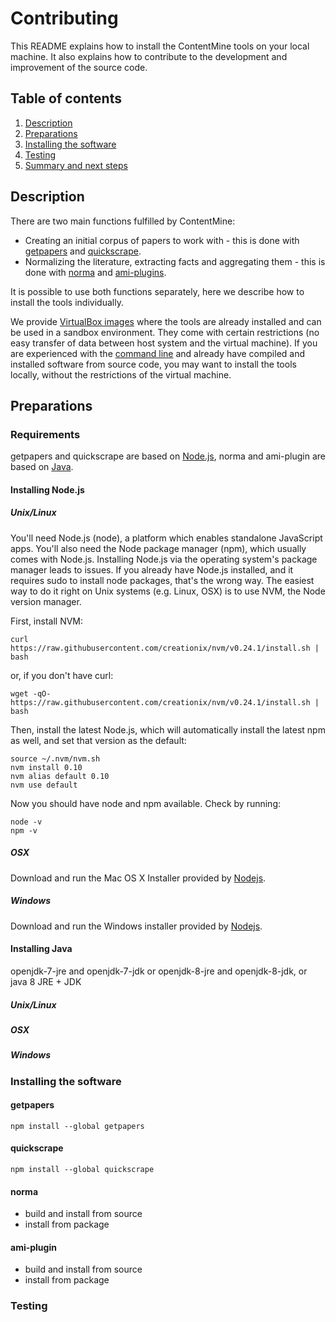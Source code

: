 # Contributing

This README explains how to install the ContentMine tools on your local machine. It also explains how to contribute to the development and improvement of the source code.

## Table of contents

1. [Description](#description)
1. [Preparations](#preparations)
1. [Installing the software](#Installing-the-software)
1. [Testing](#testing)
1. [Summary and next steps](#summary-and-next-steps)

## Description

There are two main functions fulfilled by ContentMine:

* Creating an initial corpus of papers to work with - this is done with [getpapers](../getpapers) and [quickscrape](../quickscrape).
* Normalizing the literature, extracting facts and aggregating them - this is done with [norma](../norma) and [ami-plugins](../ami).

It is possible to use both functions separately, here we describe how to install the tools individually.

We provide [VirtualBox images](../vms) where the tools are already installed and can be used in a sandbox environment. They come with certain restrictions (no easy transfer of data between host system and the virtual machine). If you are experienced with the [command line](../shell) and already have compiled and installed software from source code, you may want to install the tools locally, without the restrictions of the virtual machine.

## Preparations

### Requirements

getpapers and quickscrape are based on [Node.js](https://en.wikipedia.org/wiki/Node.js), norma and ami-plugin are based on [Java](https://en.wikipedia.org/wiki/Java_(programming_language)).

#### Installing Node.js

##### Unix/Linux

You'll need Node.js (node), a platform which enables standalone JavaScript apps. You'll also need the Node package manager (npm), which usually comes with Node.js. Installing Node.js via the operating system's package manager leads to issues. If you already have Node.js installed, and it requires sudo to install node packages, that's the wrong way. The easiest way to do it right on Unix systems (e.g. Linux, OSX) is to use NVM, the Node version manager.

First, install NVM:
```
curl https://raw.githubusercontent.com/creationix/nvm/v0.24.1/install.sh | bash
```
or, if you don't have curl:
```
wget -qO- https://raw.githubusercontent.com/creationix/nvm/v0.24.1/install.sh | bash
```

Then, install the latest Node.js, which will automatically install the latest npm as well, and set that version as the default:

```
source ~/.nvm/nvm.sh
nvm install 0.10
nvm alias default 0.10
nvm use default
```
Now you should have node and npm available. Check by running:

```
node -v
npm -v
```

##### OSX

Download and run the Mac OS X Installer provided by [Nodejs](https://nodejs.org/en/download/).

##### Windows

Download and run the Windows installer provided by [Nodejs](https://nodejs.org/en/download/).


#### Installing Java

openjdk-7-jre and openjdk-7-jdk or openjdk-8-jre and openjdk-8-jdk, or java 8 JRE + JDK

##### Unix/Linux


##### OSX


##### Windows


### Installing the software

#### getpapers

```
npm install --global getpapers
```

#### quickscrape

```
npm install --global quickscrape
```

#### norma

* build and install from source
* install from package

#### ami-plugin

* build and install from source
* install from package


### Testing